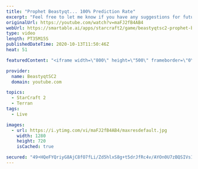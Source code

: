 ```yaml
---
title: "Prophet Beastyqt... 100% Prediction Rate"
excerpt: "Feel free to let me know if you have any suggestions for future videos. Enjoy this one and have a great day :)  If you are enjoying my YouTube content, check out my live stream on Twitch! Streaming pretty much every day, starting time is at 3 PM CET. Link to my stream is down below.  ►Twitch:   https://www.twitch.tv/beastyqt"
originalUrl: https://youtube.com/watch?v=maFJ2fB4AB4
webUrl: https://smartable.ai/apps/starcraft2/game/beastyqtsc2-prophet-beastyqt-100-prediction-rate/
type: video
length: PT35M15S
publishedDateTime: 2020-10-13T11:50:46Z
heat: 51

featuredContent: "<iframe width=\"800\" height=\"500\" frameborder=\"0\" src=\"https://www.youtube.com/embed/maFJ2fB4AB4\" allow=\"accelerometer; autoplay; encrypted-media; gyroscope; picture-in-picture\" allowfullscreen></iframe>"

provider:
  name: BeastyqtSC2
  domain: youtube.com

topics:
  - StarCraft 2
  - Terran
tags:
  - Live

images:
  - url: https://i.ytimg.com/vi/maFJ2fB4AB4/maxresdefault.jpg
    width: 1280
    height: 720
    isCached: true

secured: "49+HQeFYQriyG8AjC8fO7fLi/Zd5hlxS8g+t5drJfRc4v/AYOn0U7zBQSIVs1WBcyWocUFvJkXVIxiSjSkx+Kqgo3AqrC9mxDGeAPo8OeyN7qgfxCXMkPjdul6mSuoA6G8/+KPfIHA2lQrA/rwUhTX1icHDujmFNKNKUnPQrjwiz7q/QfnW/VQM5zY8GpJ6EUuSP349E7RrZzq/T01AheL1OHG6w6XQOVJf3L/cvLan6h6fnD3TqcMMsROVqluB49g19rTWwfHtY+p4jk/fkeRuQwGDr0dLxbbrzsTpJenTkd8bswltM7UP1TnrglL+7NQ2pmKi1ERSp7wl3pIjWW9vym9Z2hgMW4JGxSxWyiHSTLv2drsZqDzUBLzHB/pIb4VGBk11MJhpuBiNJDu333pGjRiVApQQcwiuPLAR7AF0=;Dhv/AT+9KMfucgB+P3nEkg=="
---
```


